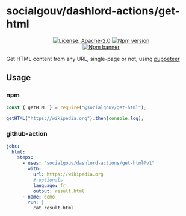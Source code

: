 # socialgouv/dashlord-actions/get-html

<p align="center">
  <a href="https://opensource.org/licenses/Apache-2.0"><img src="https://img.shields.io/badge/License-Apache--2.0-yellow.svg" alt="License: Apache-2.0"></a>
  <a href="https://www.npmjs.com/package/@socialgouv/get-html"><img src="https://img.shields.io/npm/v/@socialgouv/get-html.svg" alt="Npm version"></a> 
  <br>
  <a href="https://www.npmjs.com/package/@socialgouv/get-html"><img src="https://nodei.co/npm/@socialgouv/get-html.png?downloads=true&downloadRank=true&stars=true" alt="Npm banner"></a> 
</p>

Get HTML content from any URL, single-page or not, using [puppeteer](https://github.com/puppeteer/puppeteer)

## Usage

### npm

```js
const { getHTML } = require("@socialgouv/get-html");

getHTML("https://wikipedia.org").then(console.log);
```

### github-action

```yaml
jobs:
  html:
    steps:
      - uses: "socialgouv/dashlord-actions/get-html@v1"
        with:
          url: https://wikipedia.org
          # optionals
          language: fr
          output: result.html
      - name: demo
        run: |
          cat result.html
```
